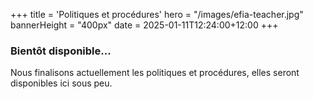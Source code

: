 +++
title = 'Politiques et procédures'
hero = "/images/efia-teacher.jpg"
bannerHeight = "400px"
date = 2025-01-11T12:24:00+12:00
+++

### Bientôt disponible...

Nous finalisons actuellement les politiques et procédures, elles seront disponibles ici sous peu.

